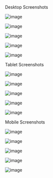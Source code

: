 Desktop Screenshots

![image](ss-desktop1.jpg)

![image](ss-desktop2.jpg)

![image](ss-desktop3.jpg)

![image](ss-desktop4.jpg)

![image](ss-desktop5.jpg)

Tablet Screenshots

![image](ss-tablet1.jpg)

![image](ss-tablet2.jpg)

![image](ss-tablet3.jpg)

![image](ss-tablet4.jpg)

![image](ss-tablet5.jpg)

Mobile Screenshots

![image](ss-mobile1.jpg)

![image](ss-mobile2.jpg)

![image](ss-mobile3.jpg)

![image](ss-mobile4.jpg)

![image](ss-mobile5.jpg)

